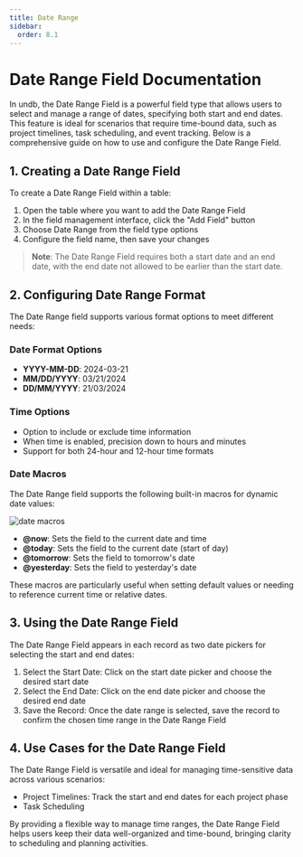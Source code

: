 ```yaml
---
title: Date Range
sidebar:
  order: 8.1
---
```


# Date Range Field Documentation

In undb, the Date Range Field is a powerful field type that allows users to select and manage a range of dates, specifying both start and end dates. This feature is ideal for scenarios that require time-bound data, such as project timelines, task scheduling, and event tracking. Below is a comprehensive guide on how to use and configure the Date Range Field.

## 1. Creating a Date Range Field

To create a Date Range Field within a table:

1. Open the table where you want to add the Date Range Field
2. In the field management interface, click the "Add Field" button
3. Choose Date Range from the field type options
4. Configure the field name, then save your changes

> **Note**: The Date Range Field requires both a start date and an end date, with the end date not allowed to be earlier than the start date.

## 2. Configuring Date Range Format

The Date Range field supports various format options to meet different needs:

### Date Format Options


- **YYYY-MM-DD**: 2024-03-21
- **MM/DD/YYYY**: 03/21/2024
- **DD/MM/YYYY**: 21/03/2024

### Time Options

- Option to include or exclude time information
- When time is enabled, precision down to hours and minutes
- Support for both 24-hour and 12-hour time formats

### Date Macros

The Date Range field supports the following built-in macros for dynamic date values:

<img src="/imgs/field/date/date-macros.png" alt="date macros" />

- **@now**: Sets the field to the current date and time
- **@today**: Sets the field to the current date (start of day)
- **@tomorrow**: Sets the field to tomorrow's date
- **@yesterday**: Sets the field to yesterday's date

These macros are particularly useful when setting default values or needing to reference current time or relative dates.

## 3. Using the Date Range Field

The Date Range Field appears in each record as two date pickers for selecting the start and end dates:

1. Select the Start Date: Click on the start date picker and choose the desired start date
2. Select the End Date: Click on the end date picker and choose the desired end date
3. Save the Record: Once the date range is selected, save the record to confirm the chosen time range in the Date Range Field

## 4. Use Cases for the Date Range Field

The Date Range Field is versatile and ideal for managing time-sensitive data across various scenarios:

- Project Timelines: Track the start and end dates for each project phase
- Task Scheduling

By providing a flexible way to manage time ranges, the Date Range Field helps users keep their data well-organized and time-bound, bringing clarity to scheduling and planning activities.